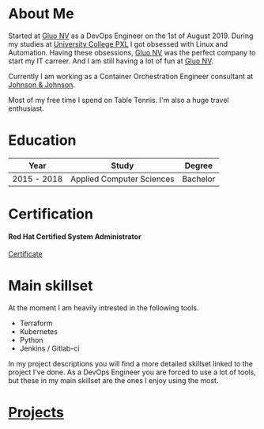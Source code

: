 # About Me

Started at [Gluo NV](http://www.gluo.be) as a DevOps Engineer on the 1st of
August 2019. During my studies at [University College PXL](https://www.pxl.be)
I got obsessed with Linux and Automation. Having these obsessions, [Gluo NV](http://www.gluo.be)
was the perfect company to start my IT carreer. And I am still having a lot of
fun at [Gluo NV](http://www.gluo.be).

Currently I am working as a Container Orchestration Engineer consultant
at [Johnson & Johnson](https://www.jnj.com).  

Most of my free time I spend on Table Tennis. I'm also a huge travel enthusiast.  

# Education

| Year            | Study                     | Degree    |
|:---------------:|:-------------------------:|:---------:|
| 2015 - 2018     | Applied Computer Sciences | Bachelor  |

# Certification

#### Red Hat Certified System Administrator

[Certificate](https://www.redhat.com/rhtapps/services/certifications/badge/verify/M4H7OE3A4L77AX36P2ZTL5CTEMAEQU3CUPSQX2KSDXT6RW46LQ3T7ULZ55KZZ56SKO7EQ3ETTLYZQ4U5NQYTCNA62RUWOCM34WWBUYQ=)

# Main skillset

At the moment I am heavily intrested in the following tools.

* Terraform
* Kubernetes
* Python
* Jenkins / Gitlab-ci

In my project descriptions you will find a more detailed skillset linked to the
project I've done. As a DevOps Engineer you are forced to use a lot of tools, but
these in my main skillset are the ones I enjoy using the most.

# [Projects](pages/projects.md)
